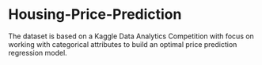 # Housing-Price-Prediction
The dataset is based on a Kaggle Data Analytics Competition with focus on working with categorical attributes to build an optimal price prediction regression model.
